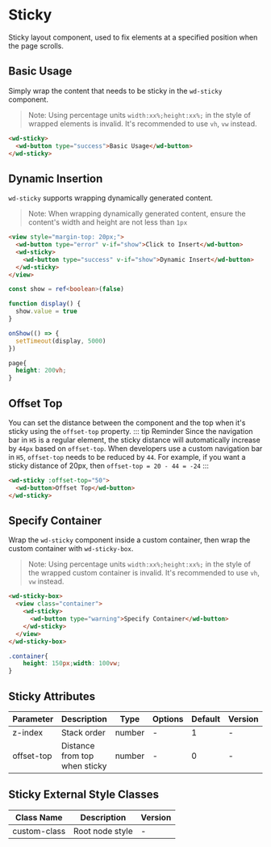 # Sticky

Sticky layout component, used to fix elements at a specified position when the page scrolls.

## Basic Usage

Simply wrap the content that needs to be sticky in the `wd-sticky` component.

> Note: Using percentage units `width:xx%;height:xx%;` in the style of wrapped elements is invalid. It's recommended to use `vh`, `vw` instead.

```html
<wd-sticky>
  <wd-button type="success">Basic Usage</wd-button>
</wd-sticky>
```

## Dynamic Insertion

`wd-sticky` supports wrapping dynamically generated content.

> Note: When wrapping dynamically generated content, ensure the content's width and height are not less than `1px`

```html
<view style="margin-top: 20px;">
  <wd-button type="error" v-if="show">Click to Insert</wd-button>
  <wd-sticky>
    <wd-button type="success" v-if="show">Dynamic Insert</wd-button>
  </wd-sticky>
</view>
```

```typescript
const show = ref<boolean>(false)

function display() {
  show.value = true
}

onShow(() => {
  setTimeout(display, 5000)
})
```

```scss
page{
  height: 200vh;
}
```

## Offset Top

You can set the distance between the component and the top when it's sticky using the `offset-top` property.
::: tip Reminder
Since the navigation bar in `H5` is a regular element, the sticky distance will automatically increase by `44px` based on `offset-top`. When developers use a custom navigation bar in `H5`, `offset-top` needs to be reduced by `44`. For example, if you want a sticky distance of 20px, then `offset-top = 20 - 44 = -24`
:::

```html
<wd-sticky :offset-top="50">
  <wd-button>Offset Top</wd-button>
</wd-sticky>
```

## Specify Container

Wrap the `wd-sticky` component inside a custom container, then wrap the custom container with `wd-sticky-box`.

> Note: Using percentage units `width:xx%;height:xx%;` in the style of the wrapped custom container is invalid. It's recommended to use `vh`, `vw` instead.

```html
<wd-sticky-box>
  <view class="container">
    <wd-sticky>
      <wd-button type="warning">Specify Container</wd-button>
    </wd-sticky>
  </view>
</wd-sticky-box>
```

```scss
.container{
    height: 150px;width: 100vw;
}
```

## Sticky Attributes

| Parameter | Description | Type | Options | Default | Version |
|-----------|-------------|------|----------|---------|----------|
| z-index | Stack order | number | - | 1 | - |
| offset-top | Distance from top when sticky | number | - | 0 | - |

## Sticky External Style Classes

| Class Name | Description | Version |
|------------|-------------|----------|
| custom-class | Root node style | - |